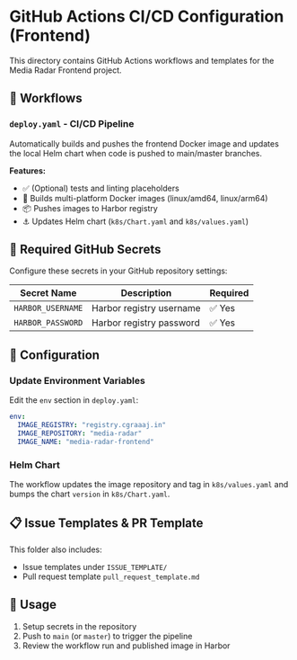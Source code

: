 # GitHub Actions CI/CD Configuration (Frontend)

This directory contains GitHub Actions workflows and templates for the Media Radar Frontend project.

## 🚀 Workflows

### `deploy.yaml` - CI/CD Pipeline
Automatically builds and pushes the frontend Docker image and updates the local Helm chart when code is pushed to main/master branches.

**Features:**
- ✅ (Optional) tests and linting placeholders
- 🐳 Builds multi-platform Docker images (linux/amd64, linux/arm64)
- 📦 Pushes images to Harbor registry
- ⚓ Updates Helm chart (`k8s/Chart.yaml` and `k8s/values.yaml`)

## 🔧 Required GitHub Secrets

Configure these secrets in your GitHub repository settings:

| Secret Name | Description | Required |
|-------------|-------------|----------|
| `HARBOR_USERNAME` | Harbor registry username | ✅ Yes |
| `HARBOR_PASSWORD` | Harbor registry password | ✅ Yes |

## 📝 Configuration

### Update Environment Variables
Edit the `env` section in `deploy.yaml`:

```yaml
env:
  IMAGE_REGISTRY: "registry.cgraaaj.in"
  IMAGE_REPOSITORY: "media-radar"
  IMAGE_NAME: "media-radar-frontend"
```

### Helm Chart
The workflow updates the image repository and tag in `k8s/values.yaml` and bumps the chart `version` in `k8s/Chart.yaml`.

## 📋 Issue Templates & PR Template

This folder also includes:
- Issue templates under `ISSUE_TEMPLATE/`
- Pull request template `pull_request_template.md`

## 🎯 Usage

1. Setup secrets in the repository
2. Push to `main` (or `master`) to trigger the pipeline
3. Review the workflow run and published image in Harbor 